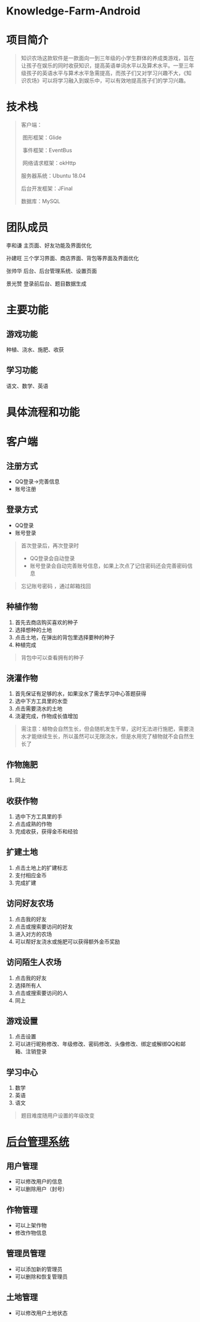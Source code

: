 # Knowledge-Farm-Android
# 项目简介

> ​		知识农场这款软件是一款面向一到三年级的小学生群体的养成类游戏，旨在让孩子在娱乐的同时收获知识，提高英语单词水平以及算术水平。一至三年级孩子的英语水平与算术水平急需提高，而孩子们又对学习兴趣不大，《知识农场》可以将学习融入到娱乐中，可以有效地提高孩子们的学习兴趣。

# 技术栈

> 客户端：
>
> ​		图形框架：Glide
>
> ​		事件框架：EventBus
>
> ​		网络请求框架：okHttp
>
> 服务器系统：Ubuntu 18.04
>
> 后台开发框架：JFinal
>
> 数据库：MySQL

# 团队成员

李和谦	主页面、好友功能及界面优化

孙建旺	三个学习界面、商店界面、背包等界面及界面优化

张帅华	后台、后台管理系统、设置页面

景光赞	登录前后台、题目数据生成

# 主要功能 

## 游戏功能

种植、浇水、施肥、收获

## 学习功能

语文、数学、英语

# 具体流程和功能

# **客户端**

## 注册方式

- QQ登录->完善信息
- 账号注册

## 登录方式

- QQ登录
- 账号登录

> 首次登录后，再次登录时
>
> - QQ登录会自动登录
> - 账号登录会自动完善账号信息，如果上次点了记住密码还会完善密码信息

> 忘记账号密码 ，通过邮箱找回

## 种植作物

1. 首先去商店购买喜欢的种子
2. 选择想种的土地
3. 点击土地，在弹出的背包里选择要种的种子
4. 种植完成

> 背包中可以查看拥有的种子

## 浇灌作物

1. 首先保证有足够的水，如果没水了需去学习中心答题获得
2. 选中下方工具里的水壶
3. 点击需要浇水的土地
4. 浇灌完成，作物成长值增加

> 需注意：植物会自然生长，但会随机发生干旱，这时无法进行施肥，需要浇水才能继续生长，所以虽然可以无限浇水，但是水用完了植物就不会自然生长了

## 作物施肥

1. 同上

## 收获作物

1. 选中下方工具里的手
2. 点击成熟的作物
3. 完成收获，获得金币和经验

## 扩建土地

1. 点击土地上的扩建标志
2. 支付相应金币
3. 完成扩建

## 访问好友农场

1. 点击我的好友
2. 点击或搜索要访问的好友
3. 进入对方的农场
4. 可以帮好友浇水或施肥可以获得额外金币奖励

## 访问陌生人农场

1. 点击我的好友
2. 选择所有人
3. 点击或搜索要访问的人
4. 同上

## 游戏设置

1. 点击设置
2. 可以进行昵称修改、年级修改、密码修改、头像修改、绑定或解绑QQ和邮箱、注销登录

## 学习中心

1. 数学
2. 英语
3. 语文

> 题目难度随用户设置的年级改变

# [后台管理系统](http://39.106.18.238:8080/FarmKnowledge/)

## 用户管理

- 可以修改用户的信息
- 可以删除用户（封号）

## 作物管理

- 可以上架作物
- 修改作物信息

## 管理员管理

- 可以添加新的管理员
- 可以删除和恢复管理员

## 土地管理

- 可以修改用户土地状态

